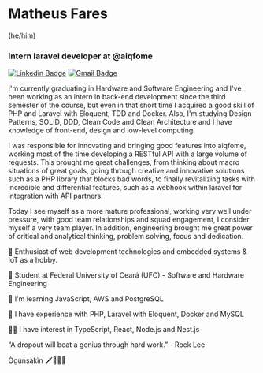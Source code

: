 # Matheus Fares 
(he/him)
### intern laravel developer at @aiqfome
 
[![Linkedin Badge](https://img.shields.io/badge/-Matheus%20Fares-7b1fa2?style=flat-square&logo=Linkedin&logoColor=white&link=https://www.linkedin.com/in/matheusfares/)](https://www.linkedin.com/in/matheusfares/) 
[![Gmail Badge](https://img.shields.io/badge/-matheusfares@alu.ufc.br-7b1fa2?style=flat-square&logo=Gmail&logoColor=white&link=mailto:matheusfares@alu.ufc.b)](mailto:matheusfares@alu.ufc.br)

I'm currently graduating in Hardware and Software Engineering  and I've been working as an intern in back-end development since the third semester of the course, but even in that short time I acquired a good skill of PHP and Laravel with Eloquent, TDD and Docker. Also, I'm studying Design Patterns, SOLID, DDD, Clean Code and Clean Architecture and I have knowledge of front-end, design and low-level computing.

I was responsible for innovating and bringing good features into aiqfome, working most of the time developing a RESTful API with a large volume of requests. This brought me great challenges, from thinking about macro situations of great goals, going through creative and innovative solutions such as a PHP library that blocks bad words, to finally revitalizing tasks with incredible and differential features, such as a webhook within laravel for integration with API partners.

Today I see myself as a more mature professional, working very well under pressure, with good team relationships and squad engagement, I consider myself a very team player. In addition, engineering brought me great power of critical and analytical thinking, problem solving, focus and dedication.

🔭 Enthusiast of web development technologies and embedded systems & IoT as a hobby.

🏢 Student at Federal University of Ceará (UFC) - Software and Hardware Engineering
  
🌱 I'm learning JavaScript, AWS and PostgreSQL
  
🌳 I have experience with PHP, Laravel with Eloquent, Docker and MySQL

🐱‍👓 I have interest in TypeScript, React, Node.js and Nest.js

“A dropout will beat a genius through hard work.” - Rock Lee

Ògúnsàkìn 🗡️🐕‍🦺🍃
